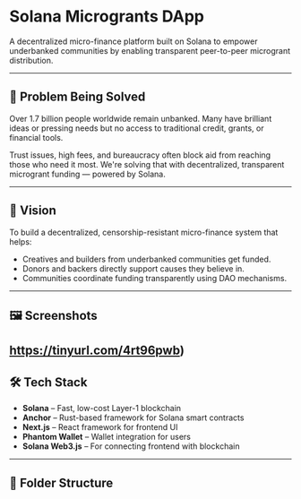 # Solana Microgrants DApp

A decentralized micro-finance platform built on Solana to empower underbanked communities by enabling transparent peer-to-peer microgrant distribution.

---

## 🚨 Problem Being Solved

Over 1.7 billion people worldwide remain unbanked. Many have brilliant ideas or pressing needs but no access to traditional credit, grants, or financial tools.

Trust issues, high fees, and bureaucracy often block aid from reaching those who need it most. We're solving that with decentralized, transparent microgrant funding — powered by Solana.

---

## 🎯 Vision

To build a decentralized, censorship-resistant micro-finance system that helps:
- Creatives and builders from underbanked communities get funded.
- Donors and backers directly support causes they believe in.
- Communities coordinate funding transparently using DAO mechanisms.

---

## 🖼️ Screenshots

https://tinyurl.com/4rt96pwb)
---

## 🛠 Tech Stack

- **Solana** – Fast, low-cost Layer-1 blockchain
- **Anchor** – Rust-based framework for Solana smart contracts
- **Next.js** – React framework for frontend UI
- **Phantom Wallet** – Wallet integration for users
- **Solana Web3.js** – For connecting frontend with blockchain

---

## 📁 Folder Structure

